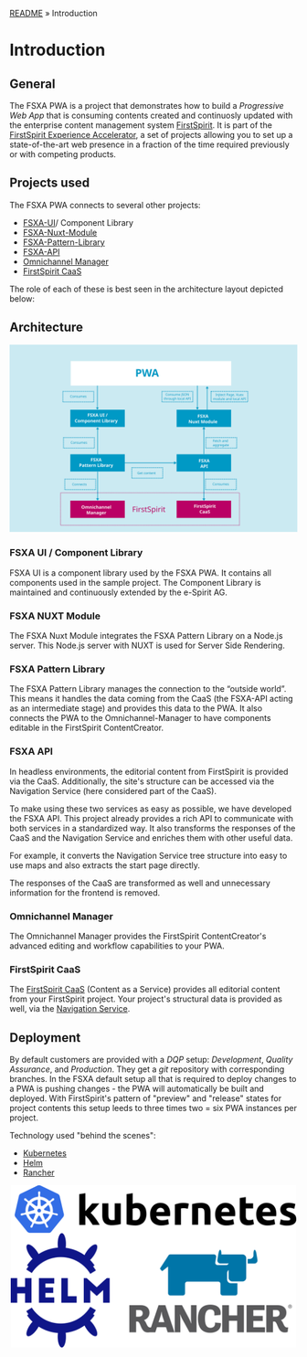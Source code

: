 [README](../README.md) » Introduction

# Introduction

## General

The FSXA PWA is a project that demonstrates how to build a *Progressive Web App* that is consuming contents created and continuosly updated with the enterprise content management system [FirstSpirit](https://www.e-spirit.com/en/product/firstspirit-dxp/enterprise-cms/). It is part of the [FirstSpirit Experience Accelerator](https://docs.e-spirit.com/module/fsxa/), a set of projects allowing you to set up a state-of-the-art web presence in a fraction of the time required previously or with competing products.

## Projects used

The FSXA PWA connects to several other projects:

* [FSXA-UI](https://github.com/e-Spirit/fsxa-ui)/ Component Library
* [FSXA-Nuxt-Module](https://github.com/e-Spirit/fsxa-nuxt-module)
* [FSXA-Pattern-Library](https://github.com/e-Spirit/fsxa-pattern-library)
* [FSXA-API](https://github.com/e-Spirit/fsxa-api)
* [Omnichannel Manager](http://docs.e-spirit.com/tpp/)
* [FirstSpirit CaaS](https://docs.e-spirit.com/module/caas/CaaS_Platform_Documentation_EN.html)

The role of each of these is best seen in the architecture layout depicted below:

## Architecture

![FSXA Architecture](./imgs/FSXA_PWA_Architecture.svg)

### FSXA UI / Component Library

FSXA UI is a component library used by the FSXA PWA. It contains all components used in the sample project. The Component Library is maintained and continuously extended by the e-Spirit AG.

### FSXA NUXT Module

The FSXA Nuxt Module integrates the FSXA Pattern Library on a Node.js server. This Node.js server with NUXT is used for Server Side Rendering.

### FSXA Pattern Library

The FSXA Pattern Library manages the connection to the “outside world”. This means it handles the data coming from the CaaS (the FSXA-API acting as an intermediate stage) and provides this data to the PWA. It also connects the PWA to the Omnichannel-Manager to have components editable in the FirstSpirit ContentCreator.

### FSXA API

In headless environments, the editorial content from FirstSpirit is provided via the CaaS. Additionally, the site's structure can be accessed via the Navigation Service (here considered part of the CaaS).

To make using these two services as easy as possible, we have developed the FSXA API. This project already provides a rich API to communicate with both services in a standardized way. It also transforms the responses of the CaaS and the Navigation Service and enriches them with other useful data.

For example, it converts the Navigation Service tree structure into easy to use maps and also extracts the start page directly.

The responses of the CaaS are transformed as well and unnecessary information for the frontend is removed.

### Omnichannel Manager

The Omnichannel Manager provides the FirstSpirit ContentCreator's advanced editing and workflow capabilities to your PWA.

### FirstSpirit CaaS

The [FirstSpirit CaaS](https://docs.e-spirit.com/module/caas/CaaS_Platform_Documentation_EN.html) (Content as a Service) provides all editorial content from your FirstSpirit project. Your project's structural data is provided as well, via the [Navigation Service](https://docs.e-spirit.com/module/caas/CaaS_Platform_Documentation_EN.html).

## Deployment

By default customers are provided with a *DQP* setup: *Development*, *Quality Assurance*, and *Production*. They get a *git* repository with corresponding branches. In the FSXA default setup all that is required to deploy changes to a PWA is pushing changes - the PWA will automatically be built and deployed. With FirstSpirit's pattern of "preview" and "release" states for project contents this setup leeds to three times two = six PWA instances per project.

Technology used "behind the scenes":

* [Kubernetes](https://kubernetes.io/)
* [Helm](https://helm.sh/)
* [Rancher](https://rancher.com/)

<div style="text-align: center; max-width:60rem;">
<img src="./imgs/ccd_tools.svg" width="500">
</div>

